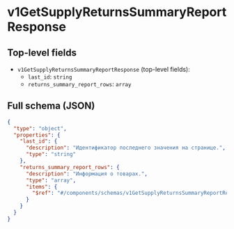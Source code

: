 # v1GetSupplyReturnsSummaryReportResponse

## Top-level fields
- `v1GetSupplyReturnsSummaryReportResponse` (top-level fields):
  - `last_id`: `string`
  - `returns_summary_report_rows`: `array`

## Full schema (JSON)
```json
{
  "type": "object",
  "properties": {
    "last_id": {
      "description": "Идентификатор последнего значения на странице.",
      "type": "string"
    },
    "returns_summary_report_rows": {
      "description": "Информация о товарах.",
      "type": "array",
      "items": {
        "$ref": "#/components/schemas/v1GetSupplyReturnsSummaryReportResponseRow"
      }
    }
  }
}
```
